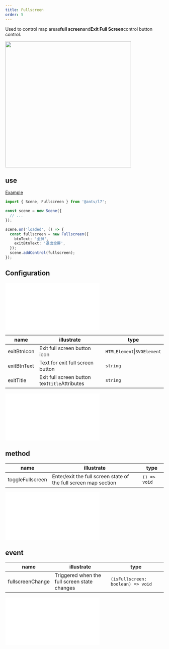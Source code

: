 ```yaml
---
title: Fullscreen
order: 5
---
```


Used to control map areas**full screen**and**Exit Full Screen**control button control.

<img src="https://gw.alipayobjects.com/mdn/rms_816329/afts/img/A*CcOXRqK5ARgAAAAAAAAAAAAAARQnAQ" width="400"/>

## use

[Example](/examples/component/control#fullscreen)

```ts
import { Scene, Fullscreen } from '@antv/l7';

const scene = new Scene({
  // ...
});

scene.on('loaded', () => {
  const fullscreen = new Fullscreen({
    btnText: '全屏',
    exitBtnText: '退出全屏',
  });
  scene.addControl(fullscreen);
});
```

## Configuration

<embed src="@/docs/api/common/control/btn-api.en.md"></embed>

| name        | illustrate                                    | type                        |
| ----------- | --------------------------------------------- | --------------------------- |
| exitBtnIcon | Exit full screen button icon                  | `HTMLElement`\|`SVGElement` |
| exitBtnText | Text for exit full screen button              | `string`                    |
| exitTitle   | Exit full screen button text`title`Attributes | `string`                    |

<embed src="@/docs/api/common/control/api.en.md"></embed>

## method

| name             | illustrate                                                      | type         |
| ---------------- | --------------------------------------------------------------- | ------------ |
| toggleFullscreen | Enter/exit the full screen state of the full screen map section | `() => void` |

<embed src="@/docs/api/common/control/method.en.md"></embed>

## event

| name             | illustrate                                   | type                              |
| ---------------- | -------------------------------------------- | --------------------------------- |
| fullscreenChange | Triggered when the full screen state changes | `(isFullscreen: boolean) => void` |

<embed src="@/docs/api/common/control/event.en.md"></embed>
